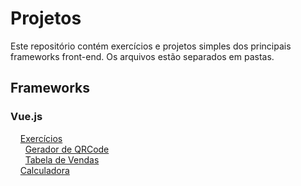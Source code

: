 # Projetos
Este repositório contém exercícios e projetos simples dos principais frameworks front-end. Os arquivos estão separados em pastas.

## Frameworks

### Vue.js
&nbsp; &nbsp; [Exercícios](/vue.js/exercicios) </br>
&nbsp; &nbsp; &nbsp; [Gerador de QRCode](/vue.js/qrcode) </br>
&nbsp; &nbsp; &nbsp; [Tabela de Vendas](/vue.js/sales) </br>
&nbsp; &nbsp; [Calculadora](/vue.js/calculator) </br>
